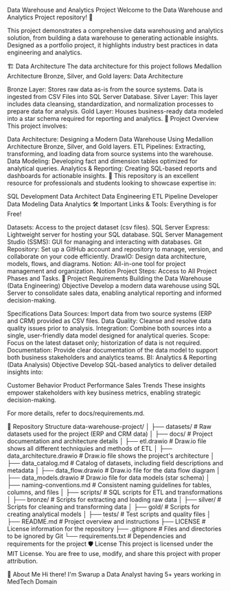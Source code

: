 Data Warehouse and Analytics Project
Welcome to the Data Warehouse and Analytics Project repository! 🚀

This project demonstrates a comprehensive data warehousing and analytics solution, from building a data warehouse to generating actionable insights. Designed as a portfolio project, it highlights industry best practices in data engineering and analytics.

🏗️ Data Architecture
The data architecture for this project follows Medallion Architecture Bronze, Silver, and Gold layers: Data Architecture

Bronze Layer: Stores raw data as-is from the source systems. Data is ingested from CSV Files into SQL Server Database.
Silver Layer: This layer includes data cleansing, standardization, and normalization processes to prepare data for analysis.
Gold Layer: Houses business-ready data modeled into a star schema required for reporting and analytics.
📖 Project Overview
This project involves:

Data Architecture: Designing a Modern Data Warehouse Using Medallion Architecture Bronze, Silver, and Gold layers.
ETL Pipelines: Extracting, transforming, and loading data from source systems into the warehouse.
Data Modeling: Developing fact and dimension tables optimized for analytical queries.
Analytics & Reporting: Creating SQL-based reports and dashboards for actionable insights.
🎯 This repository is an excellent resource for professionals and students looking to showcase expertise in:

SQL Development
Data Architect
Data Engineering
ETL Pipeline Developer
Data Modeling
Data Analytics
🛠️ Important Links & Tools:
Everything is for Free!

Datasets: Access to the project dataset (csv files).
SQL Server Express: Lightweight server for hosting your SQL database.
SQL Server Management Studio (SSMS): GUI for managing and interacting with databases.
Git Repository: Set up a GitHub account and repository to manage, version, and collaborate on your code efficiently.
DrawIO: Design data architecture, models, flows, and diagrams.
Notion: All-in-one tool for project management and organization.
Notion Project Steps: Access to All Project Phases and Tasks.
🚀 Project Requirements
Building the Data Warehouse (Data Engineering)
Objective
Develop a modern data warehouse using SQL Server to consolidate sales data, enabling analytical reporting and informed decision-making.

Specifications
Data Sources: Import data from two source systems (ERP and CRM) provided as CSV files.
Data Quality: Cleanse and resolve data quality issues prior to analysis.
Integration: Combine both sources into a single, user-friendly data model designed for analytical queries.
Scope: Focus on the latest dataset only; historization of data is not required.
Documentation: Provide clear documentation of the data model to support both business stakeholders and analytics teams.
BI: Analytics & Reporting (Data Analysis)
Objective
Develop SQL-based analytics to deliver detailed insights into:

Customer Behavior
Product Performance
Sales Trends
These insights empower stakeholders with key business metrics, enabling strategic decision-making.

For more details, refer to docs/requirements.md.

📂 Repository Structure
data-warehouse-project/
│
├── datasets/                           # Raw datasets used for the project (ERP and CRM data)
│
├── docs/                               # Project documentation and architecture details
│   ├── etl.drawio                      # Draw.io file shows all different techniquies and methods of ETL
│   ├── data_architecture.drawio        # Draw.io file shows the project's architecture
│   ├── data_catalog.md                 # Catalog of datasets, including field descriptions and metadata
│   ├── data_flow.drawio                # Draw.io file for the data flow diagram
│   ├── data_models.drawio              # Draw.io file for data models (star schema)
│   ├── naming-conventions.md           # Consistent naming guidelines for tables, columns, and files
│
├── scripts/                            # SQL scripts for ETL and transformations
│   ├── bronze/                         # Scripts for extracting and loading raw data
│   ├── silver/                         # Scripts for cleaning and transforming data
│   ├── gold/                           # Scripts for creating analytical models
│
├── tests/                              # Test scripts and quality files
│
├── README.md                           # Project overview and instructions
├── LICENSE                             # License information for the repository
├── .gitignore                          # Files and directories to be ignored by Git
└── requirements.txt                    # Dependencies and requirements for the project
🛡️ License
This project is licensed under the MIT License. You are free to use, modify, and share this project with proper attribution.

🌟 About Me
Hi there! I'm Swarup a Data Analyst having 5+ years working in MedTech Domain

